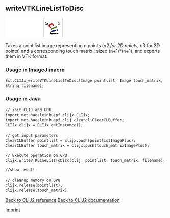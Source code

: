## writeVTKLineListToDisc
<img src="images/mini_empty_logo.png"/><img src="images/mini_empty_logo.png"/><img src="images/mini_clijx_logo.png"/>

Takes a point list image representing n points (n*2 for 2D points, n*3 for 3D points) and a corresponding touch matrix , sized (n+1)*(n+1), and exports them in VTK format.

### Usage in ImageJ macro
```
Ext.CLIJx_writeVTKLineListToDisc(Image pointlist, Image touch_matrix, String filename);
```


### Usage in Java
```
// init CLIJ and GPU
import net.haesleinhuepf.clijx.CLIJx;
import net.haesleinhuepf.clij.clearcl.ClearCLBuffer;
CLIJx clijx = CLIJx.getInstance();

// get input parameters
ClearCLBuffer pointlist = clijx.push(pointlistImagePlus);
ClearCLBuffer touch_matrix = clijx.push(touch_matrixImagePlus);
```

```
// Execute operation on GPU
clijx.writeVTKLineListToDisc(clij, pointlist, touch_matrix, filename);
```

```
//show result

// cleanup memory on GPU
clijx.release(pointlist);
clijx.release(touch_matrix);
```


[Back to CLIJ2 reference](https://clij.github.io/clij2-docs/reference)
[Back to CLIJ2 documentation](https://clij.github.io/clij2-docs)

[Imprint](https://clij.github.io/imprint)
